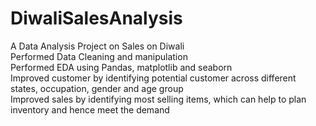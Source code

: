 # DiwaliSalesAnalysis
A Data Analysis Project on Sales on Diwali
<br/> 
Performed Data Cleaning and manipulation
<br/> 
Performed EDA using Pandas, matplotlib and seaborn
<br/> 
Improved customer by identifying potential customer across different states, occupation, gender and age group
<br/> 
Improved sales by identifying most selling items, which can help to plan inventory and hence meet the demand 
<br/> 
